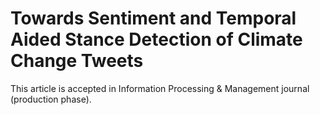 # Towards Sentiment and Temporal Aided Stance Detection of Climate Change Tweets

This article is accepted in Information Processing & Management journal (production phase).

